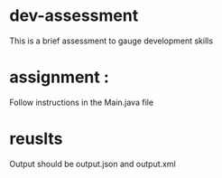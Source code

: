 # dev-assessment
This is a brief assessment to gauge development skills

# assignment : 
Follow instructions in the Main.java file

# reuslts
Output should be output.json and output.xml

